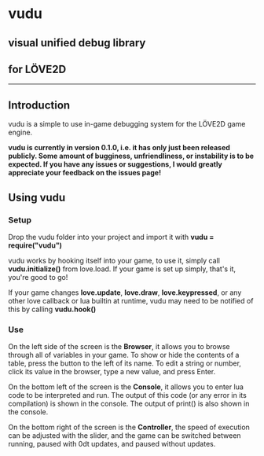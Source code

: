 # vudu
## visual unified debug library
## for LÖVE2D

---
## Introduction

vudu is a simple to use in-game debugging system for the LÖVE2D game engine.

**vudu is currently in version 0.1.0, i.e. it has only just been released publicly.  Some amount of bugginess, unfriendliness, or instability is to be expected.  If you have any issues or suggestions, I would greatly appreciate your feedback on the issues page!**


## Using vudu

### Setup

Drop the vudu folder into your project and import it with **vudu = require("vudu")**

vudu works by hooking itself into your game, to use it, simply call **vudu.initialize()** from love.load. If your game is set up simply, that's it, you're good to go!

If your game changes **love.update**, **love.draw**, **love.keypressed**, or any other love callback or lua builtin at runtime, vudu may need to be notified of this by calling **vudu.hook()**

### Use

On the left side of the screen is the **Browser**, it allows you to browse through all of variables in your game.  To show or hide the contents of a table, press the button to the left of its name.  To edit a string or number, click its value in the browser, type a new value, and press Enter.

On the bottom left of the screen is the **Console**, it allows you to enter lua code to be interpreted and run.  The output of this code (or any error in its compilation) is shown in the console.  The output of print() is also shown in the console.

On the bottom right of the screen is the **Controller**, the speed of execution can be adjusted with the slider, and the game can be switched between running, paused with 0dt updates, and paused without updates.
